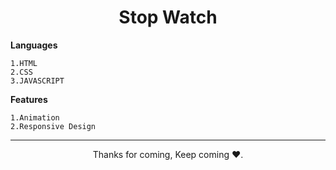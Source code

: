 <h1 align="center">Stop Watch</h1>


**Languages**
```
1.HTML
2.CSS
3.JAVASCRIPT
```
**Features**
```
1.Animation
2.Responsive Design
```


<hr>
<p align="center">Thanks for coming, Keep coming ❤️.</p>